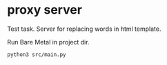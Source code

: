 # proxy server
 
Test task. Server for replacing words in html template.

Run
Bare Metal in project dir.

    python3 src/main.py


